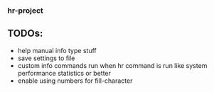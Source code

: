 
### hr-project

## TODOs:

* help manual info type stuff
* save settings to file
* custom info commands run when hr command is run like system performance statistics or better
* enable using numbers for fill-character